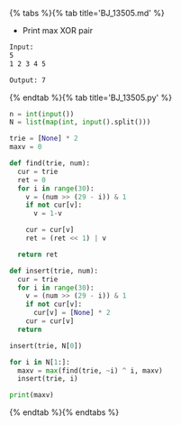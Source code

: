 {% tabs %}{% tab title='BJ_13505.md' %}

* Print max XOR pair

```txt
Input:
5
1 2 3 4 5

Output: 7
```

{% endtab %}{% tab title='BJ_13505.py' %}

```py
n = int(input())
N = list(map(int, input().split()))

trie = [None] * 2
maxv = 0

def find(trie, num):
  cur = trie
  ret = 0
  for i in range(30):
    v = (num >> (29 - i)) & 1
    if not cur[v]:
      v = 1-v

    cur = cur[v]
    ret = (ret << 1) | v

  return ret

def insert(trie, num):
  cur = trie
  for i in range(30):
    v = (num >> (29 - i)) & 1
    if not cur[v]:
      cur[v] = [None] * 2
    cur = cur[v]
  return

insert(trie, N[0])

for i in N[1:]:
  maxv = max(find(trie, ~i) ^ i, maxv)
  insert(trie, i)

print(maxv)
```

{% endtab %}{% endtabs %}
